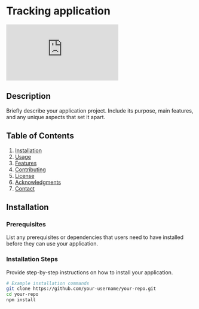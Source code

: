 # Tracking application

[![License](https://oceantech.vn/index.html)]([https://opensource.org/licenses/MIT](https://oceantech.vn/index.html))

## Description

Briefly describe your application project. Include its purpose, main features, and any unique aspects that set it apart.

## Table of Contents

1. [Installation](#installation)
2. [Usage](#usage)
3. [Features](#features)
4. [Contributing](#contributing)
5. [License](#license)
6. [Acknowledgments](#acknowledgments)
7. [Contact](#contact)

## Installation

### Prerequisites

List any prerequisites or dependencies that users need to have installed before they can use your application.

### Installation Steps

Provide step-by-step instructions on how to install your application.

```bash
# Example installation commands
git clone https://github.com/your-username/your-repo.git
cd your-repo
npm install
